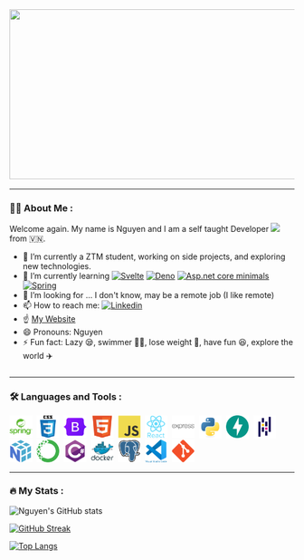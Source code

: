 <!--- <h1 align="center">
  Hello, My name is Nguyen
  <br> 
  Welcome to my repository 👋
</h1> --->
<div align="center">
  <img src="https://media.giphy.com/media/3ornk57KwDXf81rjWM/giphy.gif" width="600" height="300"/>
</div>

---

### :man_technologist: About Me :

Welcome again. My name is Nguyen and I am a self taught Developer <img src="https://media.giphy.com/media/o0vwzuFwCGAFO/giphy.gif" width="50"> from :vietnam:.
- 🔭 I’m currently a ZTM student, working on side projects, and exploring new technologies.
- 🌱 I’m currently learning [![Svelte][Svelte]][Svelte-url] [![Deno][Deno]][Deno-url] [![Asp.net core minimals][Asp.Net]][Asp.Net core minimals-url] [![Spring][Spring]][Spring cloud-url]
- 👯 I’m looking for ... I don't know, may be a remote job (I like remote)
- 📫 How to reach me: [![Linkedin][Linkedin]][Linkedin-url]
- ☝️ [My Website](https://babyfacedeveloper.github.io/Nguyen-Portfolio/)
- 😄 Pronouns: Nguyen
- ⚡ Fun fact: Lazy 😪, swimmer 🏊‍♂️, lose weight 👟, have fun 😆, explore the world ✈️
<h3>

---

### :hammer_and_wrench: Languages and Tools :
<div>
  <img src="https://github.com/devicons/devicon/blob/master/icons/spring/spring-original-wordmark.svg" title="Spring" alt="Spring" width="40" height="40"/>&nbsp;
  <img src="https://github.com/devicons/devicon/blob/master/icons/css3/css3-original-wordmark.svg"  title="CSS3" alt="CSS" width="40" height="40"/>&nbsp;
  <img src="https://github.com/devicons/devicon/blob/master/icons/bootstrap/bootstrap-original.svg"  title="Bootstrap" alt="Bootstrap" width="40" height="40"/>&nbsp;
  <img src="https://github.com/devicons/devicon/blob/master/icons/html5/html5-original.svg" title="HTML5" alt="HTML" width="40" height="40"/>&nbsp;
  <img src="https://github.com/devicons/devicon/blob/master/icons/javascript/javascript-original.svg" title="JavaScript" alt="JavaScript" width="40" height="40"/>&nbsp;
  <img src="https://github.com/devicons/devicon/blob/master/icons/react/react-original-wordmark.svg" title="React" alt="React" width="40" height="40"/>&nbsp;
  <img src="https://github.com/devicons/devicon/blob/master/icons/express/express-original-wordmark.svg" title="Express" alt="Express" width="40" height="40"/>&nbsp;
  <img src="https://github.com/devicons/devicon/blob/master/icons/python/python-original.svg" title="Python" alt="Python" width="40" height="40"/>&nbsp;
  <img src="https://github.com/devicons/devicon/blob/master/icons/fastapi/fastapi-original.svg" title="Fastapi" alt="Fastapi" width="40" height="40"/>&nbsp;
  <img src="https://github.com/devicons/devicon/blob/master/icons/pandas/pandas-original.svg" title="Pandas" alt="Pandas" width="40" height="40"/>&nbsp;
  <img src="https://github.com/devicons/devicon/blob/master/icons/numpy/numpy-original.svg" title="Numpy" alt="Numpy" width="40" height="40"/>&nbsp;
  <img src="https://github.com/devicons/devicon/blob/master/icons/anaconda/anaconda-original.svg" title="Anaconda" alt="Anaconda" width="40" height="40"/>&nbsp;  
  <img src="https://github.com/devicons/devicon/blob/master/icons/csharp/csharp-original.svg" title="C#" alt="C#" width="40" height="40"/>&nbsp;
  <img src="https://github.com/devicons/devicon/blob/master/icons/docker/docker-original-wordmark.svg" title="Docker" alt="Docker" width="40" height="40"/>&nbsp;
  <img src="https://github.com/devicons/devicon/blob/master/icons/postgresql/postgresql-original.svg" title="Postgres" alt="Postgres" width="40" height="40"/>&nbsp;
  <img src="https://github.com/devicons/devicon/blob/master/icons/vscode/vscode-original-wordmark.svg" title="VSCode" alt="VSCode" width="40" height="40"/>&nbsp;
  <img src="https://github.com/devicons/devicon/blob/master/icons/git/git-original.svg" title="Git" alt="Git" width="40" height="40"/>
</div>

---

### :fire: My Stats :

![Nguyen's GitHub stats](https://github-readme-stats.vercel.app/api?username=BabyfaceDeveloper&theme=transparent&show_icons=true)

[![GitHub Streak](https://streak-stats.demolab.com/?user=BabyfaceDeveloper&theme=dark)](https://git.io/streak-stats)

[![Top Langs](https://github-readme-stats.vercel.app/api/top-langs/?username=BabyfaceDeveloper)](https://github.com/anuraghazra/github-readme-stats)

[Linkedin]: https://img.shields.io/badge/LinkedIn-0077B5?style=for-the-badge&logo=linkedin&logoColor=white
[Linkedin-url]: https://www.linkedin.com/in/binhnguyennguyen/

[Svelte]: https://img.shields.io/badge/svelte-%23f1413d.svg?style=for-the-badge&logo=svelte&logoColor=white
[Svelte-url]: https://svelte.dev/

[Deno]: https://img.shields.io/badge/deno%20js-000000?style=for-the-badge&logo=deno&logoColor=white
[Deno-url]: https://deno.land/

[Asp.Net]: https://img.shields.io/badge/.NET-5C2D91?style=for-the-badge&logo=.net&logoColor=white
[Asp.Net core minimals-url]: https://learn.microsoft.com/en-us/aspnet/core/fundamentals/minimal-apis

[Spring]: https://img.shields.io/badge/spring-%236DB33F.svg?style=for-the-badge&logo=spring&logoColor=white
[Spring cloud-url]: https://spring.io/projects/spring-cloud
